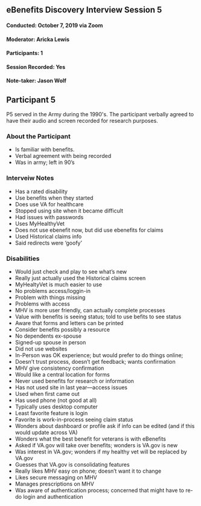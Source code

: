 ## eBenefits Discovery Interview Session 5
#### Conducted: October 7, 2019 via Zoom
#### Moderator: Aricka Lewis
#### Participants: 1
#### Session Recorded: Yes
#### Note-taker: Jason Wolf
## Participant 5
P5 served in the Army during the 1990's. The participant verbally agreed to have their audio and screen recorded for research purposes.
### About the Participant
- Is familiar with benefits.
- Verbal agreement with being recorded
- Was in army; left in 90’s
### Interveiw Notes
- Has a rated disability
- Use benefits when they started
- Does use VA for healthcare
- Stopped using site when it became difficult
- Had issues with passwords
- Uses MyHealthyVet
- Does not use ebenefit now, but did use ebenefits for claims
- Used Historical claims info
- Said redirects were ‘goofy’
### Disabilities
- Would just check and play to see what’s new
- Really just actually used the Historical claims screen
- MyHealtyVet is much easier to use
- No problems access/loggin-in
- Problem with things missing
- Problems with access
- MHV is more user friendly, can actually complete processes
- Value with benefits is seeing status; told to use befits to see status
- Aware that forms and letters can be printed
- Consider benefits possibly a resource
- No dependents ex-spouse
- Signed-up spouse in person
- Did not use websites
- In-Person was OK experience; but would prefer to do things online;
- Doesn’t trust process, doesn’t get feedback; wants confirmation
- MHV give consistency confirmation
- Would like a central location for forms
- Never used benefits for research or information
- Has not used site in last year—access issues
- Used when first came out
- Has used phone (not good at all)
- Typically uses desktop computer
- Least favorite feature is login
- Favorite is work-in-process seeing claim status
- Wonders about dashboard or profile ask if info can be edited (and if this would update across VA)
- Wonders what the best benefit for veterans is with eBenefits
- Asked if VA.gov will take over benefits; wonders is VA.gov is new
- Was interest in VA.gov; wonders if my healthy vet will be replaced by VA.gov
- Guesses that VA.gov is consolidating features
- Really likes MHV easy on phone; doesn’t want it to change
- Likes secure messaging on MHV
- Manages prescriptions on MHV
- Was aware of authentication process; concerned that might have to re-do login and authentication
